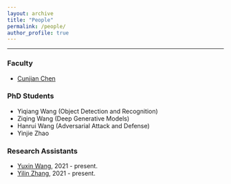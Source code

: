 ```yaml
---
layout: archive
title: "People"
permalink: /people/
author_profile: true
---
```


------
### Faculty
* [Cunjian Chen](https://cunjian.github.io/)

### PhD Students
* Yiqiang Wang (Object Detection and Recognition)
* Ziqing Wang (Deep Generative Models)
* Hanrui Wang (Adversarial Attack and Defense)
* Yinjie Zhao

### Research Assistants
* [Yuxin Wang](https://github.com/cunjian/cviu), 2021 - present.
* [Yilin Zhang](https://github.com/cunjian/cviu), 2021 - present.

